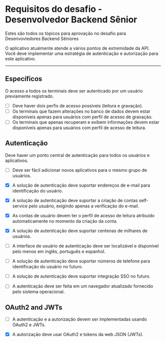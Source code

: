 # Requisitos do desafio - Desenvolvedor Backend Sênior

Estes são todos os tópicos para aprovação no desafio para Desenvovledores Backend Sêniores

O aplicativo atualmente atende a vários pontos de extremidade da API. Você deve implementar uma estratégia de
autenticação e autorização para este aplicativo.

---

## Específicos

O acesso a todos os terminais deve ser autenticado por um usuário previamente registrado.

* [ ] Deve haver dois perfis de acesso possíveis (leitura e gravação).
* [ ] Os terminais que fazem alterações no banco de dados devem estar disponíveis apenas para usuários com perfil de
  acesso de gravação.
* [ ] Os terminais que apenas recuperam e exibem informações devem estar disponíveis apenas para usuários com perfil de
  acesso de leitura.

## Autenticação

Deve haver um ponto central de autenticação para todos os usuários e aplicativos.

* [ ] Deve ser fácil adicionar novos aplicativos para o mesmo grupo de usuários.
* [x] A solução de autenticação deve suportar endereços de e-mail para identificação do usuário.
* [x] A solução de autenticação deve suportar a criação de contas self-service pelo usuário, exigindo apenas a
  verificação do e-mail.
* [x] As contas de usuário devem ter o perfil de acesso de leitura atribuído automaticamente no momento da criação da
  conta.
* [x] A solução de autenticação deve suportar centenas de milhares de usuários.
* [ ] A interface de usuário de autenticação deve ser localizável e disponível pelo menos em inglês, português e
  espanhol.
* [ ] A solução de autenticação deve suportar números de telefone para identificação do usuário no futuro.
* [ ] A solução de autenticação deve suportar integração SSO no futuro.
* [ ] A autenticação deve ser feita em um navegador atualizado fornecido pelo sistema operacional.


## OAuth2 and JWTs

* [ ] A autenticação e a autorização devem ser implementadas usando OAuth2 e JWTs. 
* [x] A autorização deve usar OAuth2 e tokens da web JSON (JWTs).



